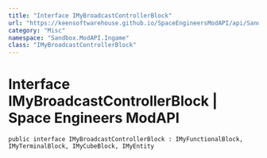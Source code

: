 ```yaml
---
title: "Interface IMyBroadcastControllerBlock"
url: "https://keensoftwarehouse.github.io/SpaceEngineersModAPI/api/Sandbox.ModAPI.Ingame.IMyBroadcastControllerBlock.html"
category: "Misc"
namespace: "Sandbox.ModAPI.Ingame"
class: "IMyBroadcastControllerBlock"
---
```


# Interface IMyBroadcastControllerBlock | Space Engineers ModAPI

```
public interface IMyBroadcastControllerBlock : IMyFunctionalBlock, IMyTerminalBlock, IMyCubeBlock, IMyEntity
```
